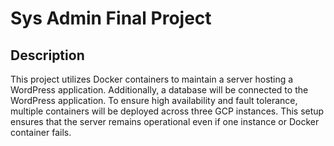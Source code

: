 # Sys Admin Final Project

## Description

This project utilizes Docker containers to maintain a server hosting a WordPress application. Additionally, a database will be connected to the WordPress application. To ensure high availability and fault tolerance, multiple containers will be deployed across three GCP instances. This setup ensures that the server remains operational even if one instance or Docker container fails.
